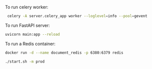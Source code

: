 To run celery worker:

<!-- # celery -A server.celery_app worker --loglevel=info --pool=solo  -->

```bash
 celery -A server.celery_app worker --loglevel=info --pool=gevent
```

To run FastAPI server:

```bash
uvicorn main:app --reload
```

To run a Redis container:

```bash
docker run -d --name document_redis -p 6380:6379 redis
```



```bash
./start.sh -m prod
```




